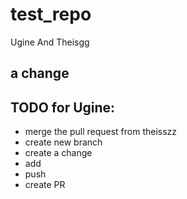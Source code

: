 # test_repo
Ugine And Theisgg 

## a change

## TODO for Ugine:
- merge the pull request from theisszz
- create new branch
- create a change
- add
- push
- create PR

